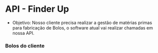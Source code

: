 # API - Finder Up

- Objetivo: Nosso cliente precisa realizar a gestão de matérias primas para fabricação de Bolos, o software atual vai realizar
chamadas em nossa API.

### Bolos do cliente
